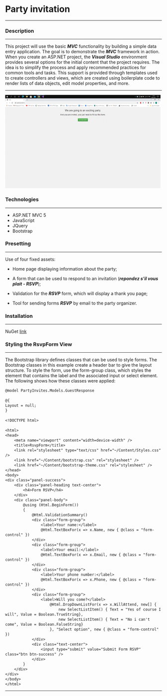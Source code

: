 

# Party invitation
___


### Description
___
This project will use the basic  ***MVC***  functionality by building a simple data entry application. The goal is to demonstrate the ***MVC*** framework in action.
When you create an ASP.NET project, the ***Visual Studio*** environment provides several options for the initial content that the project requires. The idea is to simplify the process and apply recommended practices for common tools and tasks. This support is provided through templates used to create controllers and views, which are created using boilerplate code to render lists of data objects, edit model properties, and more.
___
<img src="https://github.com/Allseeingeye99/PartyInvites/blob/master/20.gif" width="500" height="300">

### Technologies
___
- ASP.NET MVC 5
- JavaScript
- JQuery
- Bootstrap

### Presetting
___
Use of four fixed assets:

- Home page displaying information about the party;

- A form that can be used to respond to an invitation (***repondez s'il vous plait - RSVP***);

- Validation for the ***RSVP*** form, which will display a thank you page;

- Tool for sending forms ***RSVP*** by email to the party organizer.
### Installation
___
NuGet [link](https://www.nuget.org/)

### Styling the RsvpForm View
____
The Bootstrap library defines classes that can be used to style forms.
The Bootstrap classes in this example create a header bar to give the layout structure. To style the form, use the form-group class, which styles the element that contains the label and the associated input or select element.
The following shows how these classes were applied:

    @model PartyInvites.Models.GuestResponse

    @{
    Layout = null;
    }

    <!DOCTYPE html>

    <html>
    <head>
        <meta name="viewport" content="width=device-width" />
        <title>RsvpForm</title>
        <link rel="stylesheet" type="text/css" href="~/Content/Styles.css" />
        <link href="~/Content/bootstrap.css" rel="stylesheet" />
        <link href="~/Content/bootstrap-theme.css" rel="stylesheet" />
    </head>
    <body>
    <div class="panel-success">
        <div class="panel-heading text-center">
            <h4>Form RSVP</h4>
        </div>
        <div class="panel-body">
            @using (Html.BeginForm())
            {
                @Html.ValidationSummary()
                <div class="form-group">
                    <label>Your name:</label>
                    @Html.TextBoxFor(x => x.Name, new { @class = "form-control" })
                </div>
                <div class="form-group">
                    <label>Your email:</label>
                    @Html.TextBoxFor(x => x.Email, new { @class = "form-control" })
                </div>
                <div class="form-group">
                    <label>Your phone number:</label>
                    @Html.TextBoxFor(x => x.Phone, new { @class = "form-control" })
                </div>
                <div class="form-group">
                    <label>Will you come?</label>
                        @Html.DropDownListFor(x => x.WillAttend, new[] {
                            new SelectListItem() { Text = "Yes of course I will", Value = Boolean.TrueString},
                            new SelectListItem() { Text = "No i can't come", Value = Boolean.FalseString}
                        }, "Select option", new { @class = "form-control" })
                </div>
                <div class="text-center">
                    <input type="submit" value="Submit Form RSVP" class="btn btn-success" />
                </div>
            }
        </div>
    </div>
    </body>
    </html>

___
